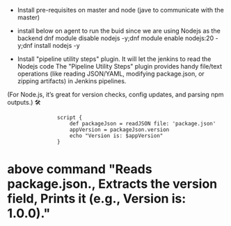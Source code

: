 * Install pre-requisites on master and node (jave to communicate with the master)

* install below on agent to run the buid since we are using Nodejs as the backend 
dnf module disable nodejs -y;dnf module enable nodejs:20 -y;dnf install nodejs -y

* Install "pipeline utility steps" plugin. It will let the jenkins to read the Nodejs code
The "Pipeline Utility Steps" plugin provides handy file/text operations (like reading JSON/YAML, modifying package.json, or zipping artifacts) in Jenkins pipelines.

(For Node.js, it’s great for version checks, config updates, and parsing npm outputs.) 🛠️


                    script {
                        def packageJson = readJSON file: 'package.json'
                        appVersion = packageJson.version
                        echo "Version is: $appVersion"
                    }
# above command "Reads package.json., Extracts the version field, Prints it (e.g., Version is: 1.0.0)."


